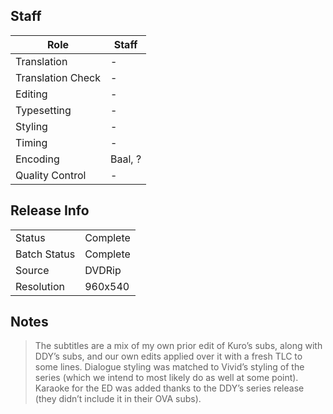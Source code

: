 ## Staff

| Role              | Staff                               |
|-------------------|-------------------------------------|
| Translation       | -                                   |
| Translation Check | -                                   |
| Editing           | -                                   |
| Typesetting       | -                                   |
| Styling           | -                                   |
| Timing            | -                                   |
| Encoding          | Baal, ?                             |
| Quality Control   | -                                   |

## Release Info

|              |           |
|--------------|-----------|
| Status       | Complete  |
| Batch Status | Complete  |
| Source       | DVDRip    |
| Resolution   | 960x540   |

## Notes
> The subtitles are a mix of my own prior edit of Kuro’s subs, along with DDY’s subs, and our own edits applied over it with a fresh TLC to some lines. Dialogue styling was matched to Vivid’s styling of the series (which we intend to most likely do as well at some point). Karaoke for the ED was added thanks to the DDY’s series release (they didn’t include it in their OVA subs).

